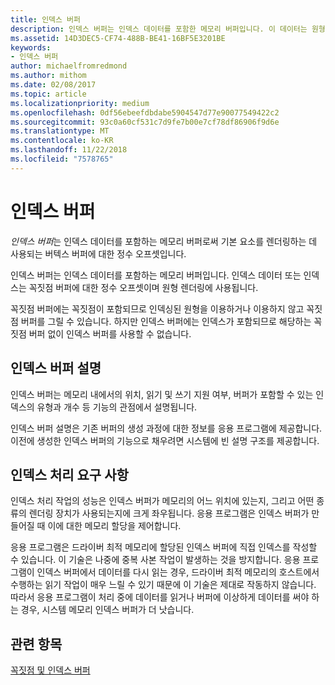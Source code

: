 ```yaml
---
title: 인덱스 버퍼
description: 인덱스 버퍼는 인덱스 데이터를 포함한 메모리 버퍼입니다. 이 데이터는 원형 렌더링에 사용되는 꼭짓점 버퍼에 대한 정수 오프셋입니다.
ms.assetid: 14D3DEC5-CF74-488B-BE41-16BF5E3201BE
keywords:
- 인덱스 버퍼
author: michaelfromredmond
ms.author: mithom
ms.date: 02/08/2017
ms.topic: article
ms.localizationpriority: medium
ms.openlocfilehash: 0df56ebeefdbdabe5904547d77e90077549422c2
ms.sourcegitcommit: 93c0a60cf531c7d9fe7b00e7cf78df86906f9d6e
ms.translationtype: MT
ms.contentlocale: ko-KR
ms.lasthandoff: 11/22/2018
ms.locfileid: "7578765"
---
```

# <a name="index-buffers"></a>인덱스 버퍼


*인덱스 버퍼*는 인덱스 데이터를 포함하는 메모리 버퍼로써 기본 요소를 렌더링하는 데 사용되는 버텍스 버퍼에 대한 정수 오프셋입니다.

인덱스 버퍼는 인덱스 데이터를 포함하는 메모리 버퍼입니다. 인덱스 데이터 또는 인덱스는 꼭짓점 버퍼에 대한 정수 오프셋이며 원형 렌더링에 사용됩니다.

꼭짓점 버퍼에는 꼭짓점이 포함되므로 인덱싱된 원형을 이용하거나 이용하지 않고 꼭짓점 버퍼를 그릴 수 있습니다. 하지만 인덱스 버퍼에는 인덱스가 포함되므로 해당하는 꼭짓점 버퍼 없이 인덱스 버퍼를 사용할 수 없습니다.

## <a name="span-idindexbufferdescriptionspanspan-idindexbufferdescriptionspanspan-idindexbufferdescriptionspanindex-buffer-description"></a><span id="Index_Buffer_Description"></span><span id="index_buffer_description"></span><span id="INDEX_BUFFER_DESCRIPTION"></span>인덱스 버퍼 설명


인덱스 버퍼는 메모리 내에서의 위치, 읽기 및 쓰기 지원 여부, 버퍼가 포함할 수 있는 인덱스의 유형과 개수 등 기능의 관점에서 설명됩니다.

인덱스 버퍼 설명은 기존 버퍼의 생성 과정에 대한 정보를 응용 프로그램에 제공합니다. 이전에 생성한 인덱스 버퍼의 기능으로 채우려면 시스템에 빈 설명 구조를 제공합니다.

## <a name="span-idindexprocessingrequirementsspanspan-idindexprocessingrequirementsspanspan-idindexprocessingrequirementsspanindex-processing-requirements"></a><span id="Index_Processing_Requirements"></span><span id="index_processing_requirements"></span><span id="INDEX_PROCESSING_REQUIREMENTS"></span>인덱스 처리 요구 사항


인덱스 처리 작업의 성능은 인덱스 버퍼가 메모리의 어느 위치에 있는지, 그리고 어떤 종류의 렌더링 장치가 사용되는지에 크게 좌우됩니다. 응용 프로그램은 인덱스 버퍼가 만들어질 때 이에 대한 메모리 할당을 제어합니다.

응용 프로그램은 드라이버 최적 메모리에 할당된 인덱스 버퍼에 직접 인덱스를 작성할 수 있습니다. 이 기술은 나중에 중복 사본 작업이 발생하는 것을 방지합니다. 응용 프로그램이 인덱스 버퍼에서 데이터를 다시 읽는 경우, 드라이버 최적 메모리의 호스트에서 수행하는 읽기 작업이 매우 느릴 수 있기 때문에 이 기술은 제대로 작동하지 않습니다. 따라서 응용 프로그램이 처리 중에 데이터를 읽거나 버퍼에 이상하게 데이터를 써야 하는 경우, 시스템 메모리 인덱스 버퍼가 더 낫습니다.

## <a name="span-idrelated-topicsspanrelated-topics"></a><span id="related-topics"></span>관련 항목


[꼭짓점 및 인덱스 버퍼](vertex-and-index-buffers.md)

 

 




